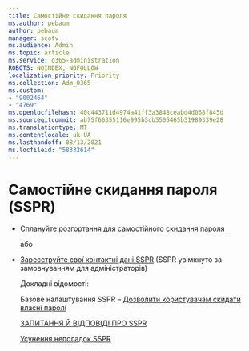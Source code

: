 ```yaml
---
title: Самостійне скидання пароля
ms.author: pebaum
author: pebaum
manager: scotv
ms.audience: Admin
ms.topic: article
ms.service: o365-administration
ROBOTS: NOINDEX, NOFOLLOW
localization_priority: Priority
ms.collection: Adm_O365
ms.custom:
- "9002464"
- "4769"
ms.openlocfilehash: 40c443711d4974a41ff3a3848ceabd4d068f845d
ms.sourcegitcommit: ab75f66355116e995b3cb5505465b31989339e28
ms.translationtype: MT
ms.contentlocale: uk-UA
ms.lasthandoff: 08/13/2021
ms.locfileid: "58332614"
---
```

# <a name="self-service-password-reset-sspr"></a>Самостійне скидання пароля (SSPR)

- [Сплануйте розгортання для самостійного скидання пароля](https://go.microsoft.com/fwlink/?linkid=2142944)  

    або
- [Зареєструйте свої контактні дані SSPR](https://mysignins.microsoft.com/security-info) (SSPR увімкнуто за замовчуванням для адміністраторів)

    Докладні відомості:

    Базове налаштування SSPR – [Дозволити користувачам скидати власні паролі](https://docs.microsoft.com/microsoft-365/admin/add-users/let-users-reset-passwords)

    [ЗАПИТАННЯ Й ВІДПОВІДІ ПРО SSPR](https://docs.microsoft.com/azure/active-directory/authentication/active-directory-passwords-faq)

    [Усунення неполадок SSPR](https://docs.microsoft.com/azure/active-directory/authentication/active-directory-passwords-troubleshoot)
